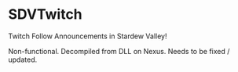 # SDVTwitch
Twitch Follow Announcements in Stardew Valley!

Non-functional. Decompiled from DLL on Nexus. Needs to be fixed / updated.
